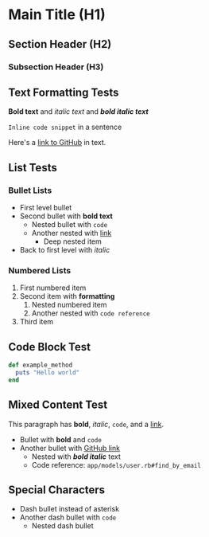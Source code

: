 # Main Title (H1)

## Section Header (H2)

### Subsection Header (H3)

## Text Formatting Tests

**Bold text** and *italic text* and ***bold italic text***

`Inline code snippet` in a sentence

Here's a [link to GitHub](https://github.com/zendesk/example) in text.

## List Tests

### Bullet Lists
* First level bullet
* Second bullet with **bold text**
  * Nested bullet with `code`
  * Another nested with [link](https://example.com)
    * Deep nested item
* Back to first level with *italic*

### Numbered Lists
1. First numbered item
2. Second item with **formatting**
   1. Nested numbered item
   2. Another nested with `code reference`
3. Third item

## Code Block Test

```ruby
def example_method
  puts "Hello world"
end
```

## Mixed Content Test

This paragraph has **bold**, *italic*, `code`, and a [link](https://github.com).

* Bullet with **bold** and `code`
* Another bullet with [GitHub link](https://github.com/zendesk/project#section)
  * Nested with ***bold italic*** text
  * Code reference: `app/models/user.rb#find_by_email`

## Special Characters

- Dash bullet instead of asterisk
- Another dash bullet with `code`
  - Nested dash bullet